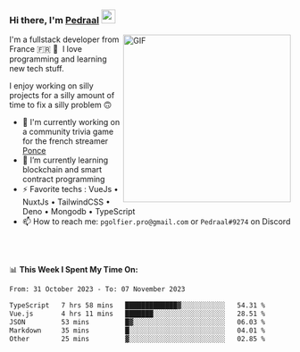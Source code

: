 ### Hi there, I'm <a href="https://pedraal.dev" target="_blank">Pedraal</a> <img src="https://media.giphy.com/media/hvRJCLFzcasrR4ia7z/giphy.gif" width="25px">
<img align="right" alt="GIF" src="https://pedraal.dev/avatar.png" width="300" height="300" />

I'm a fullstack developer from France 🇫🇷 🥖 &nbsp;I love programming and learning new
tech stuff.

I enjoy working on silly projects for a silly amount of time to fix a silly problem 🙃

- 🔭  I'm currently working on a community trivia game for the french streamer <a href="https://twitch.tv/ponce" target="_blank">Ponce</a>
- 🌱 I’m currently learning blockchain and smart contract programming
- ⚡ Favorite techs : VueJs &bull; NuxtJs &bull; TailwindCSS &bull; Deno &bull; Mongodb &bull; TypeScript
- 📫 How to reach me: `pgolfier.pro@gmail.com` or `Pedraal#9274` on Discord

<br>
<br>

📊 **This Week I Spent My Time On:**
<!--START_SECTION:waka-->

```txt
From: 31 October 2023 - To: 07 November 2023

TypeScript   7 hrs 58 mins   █████████████▓░░░░░░░░░░░   54.31 %
Vue.js       4 hrs 11 mins   ███████░░░░░░░░░░░░░░░░░░   28.51 %
JSON         53 mins         █▓░░░░░░░░░░░░░░░░░░░░░░░   06.03 %
Markdown     35 mins         █░░░░░░░░░░░░░░░░░░░░░░░░   04.01 %
Other        25 mins         ▓░░░░░░░░░░░░░░░░░░░░░░░░   02.85 %
```

<!--END_SECTION:waka-->
